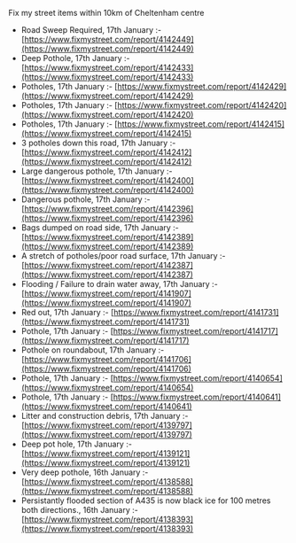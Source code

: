 Fix my street items within 10km of Cheltenham centre

<!-- fix_marker starts -->

- Road Sweep Required, 17th January :- [https://www.fixmystreet.com/report/4142449](https://www.fixmystreet.com/report/4142449)
- Deep Pothole, 17th January :- [https://www.fixmystreet.com/report/4142433](https://www.fixmystreet.com/report/4142433)
- Potholes, 17th January :- [https://www.fixmystreet.com/report/4142429](https://www.fixmystreet.com/report/4142429)
- Potholes, 17th January :- [https://www.fixmystreet.com/report/4142420](https://www.fixmystreet.com/report/4142420)
- Potholes, 17th January :- [https://www.fixmystreet.com/report/4142415](https://www.fixmystreet.com/report/4142415)
- 3 potholes down this road, 17th January :- [https://www.fixmystreet.com/report/4142412](https://www.fixmystreet.com/report/4142412)
- Large dangerous pothole, 17th January :- [https://www.fixmystreet.com/report/4142400](https://www.fixmystreet.com/report/4142400)
- Dangerous pothole, 17th January :- [https://www.fixmystreet.com/report/4142396](https://www.fixmystreet.com/report/4142396)
- Bags dumped on road side, 17th January :- [https://www.fixmystreet.com/report/4142389](https://www.fixmystreet.com/report/4142389)
- A stretch of potholes/poor road surface, 17th January :- [https://www.fixmystreet.com/report/4142387](https://www.fixmystreet.com/report/4142387)
- Flooding / Failure to drain water away, 17th January :- [https://www.fixmystreet.com/report/4141907](https://www.fixmystreet.com/report/4141907)
- Red out, 17th January :- [https://www.fixmystreet.com/report/4141731](https://www.fixmystreet.com/report/4141731)
- Pothole, 17th January :- [https://www.fixmystreet.com/report/4141717](https://www.fixmystreet.com/report/4141717)
- Pothole on roundabout, 17th January :- [https://www.fixmystreet.com/report/4141706](https://www.fixmystreet.com/report/4141706)
- Pothole, 17th January :- [https://www.fixmystreet.com/report/4140654](https://www.fixmystreet.com/report/4140654)
- Pothole, 17th January :- [https://www.fixmystreet.com/report/4140641](https://www.fixmystreet.com/report/4140641)
- Litter and construction debris, 17th January :- [https://www.fixmystreet.com/report/4139797](https://www.fixmystreet.com/report/4139797)
- Deep pot hole, 17th January :- [https://www.fixmystreet.com/report/4139121](https://www.fixmystreet.com/report/4139121)
- Very deep pothole, 16th January :- [https://www.fixmystreet.com/report/4138588](https://www.fixmystreet.com/report/4138588)
- Persistantly flooded section of A435 is now black ice for 100 metres both directions., 16th January :- [https://www.fixmystreet.com/report/4138393](https://www.fixmystreet.com/report/4138393)

<!-- fix_marker ends -->
